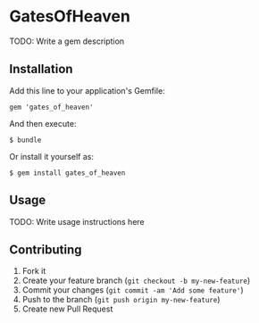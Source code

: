 # GatesOfHeaven

TODO: Write a gem description

## Installation

Add this line to your application's Gemfile:

    gem 'gates_of_heaven'

And then execute:

    $ bundle

Or install it yourself as:

    $ gem install gates_of_heaven

## Usage

TODO: Write usage instructions here

## Contributing

1. Fork it
2. Create your feature branch (`git checkout -b my-new-feature`)
3. Commit your changes (`git commit -am 'Add some feature'`)
4. Push to the branch (`git push origin my-new-feature`)
5. Create new Pull Request
